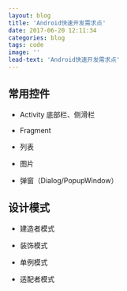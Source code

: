 ```yaml
---
layout: blog
title: 'Android快速开发需求点'
date: 2017-06-20 12:11:34
categories: blog
tags: code
image: ''
lead-text: 'Android快速开发需求点'
---
```


## 常用控件

- Activity
底部栏、侧滑栏


- Fragment



- 列表



- 图片



- 弹窗（Dialog/PopupWindow）



## 设计模式


- 建造者模式



- 装饰模式



- 单例模式



- 适配者模式





